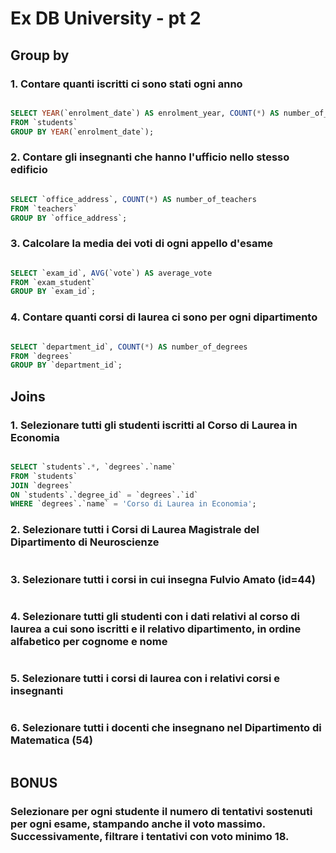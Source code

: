
# Ex DB University - pt 2

## Group by

### 1. Contare quanti iscritti ci sono stati ogni anno

```sql

SELECT YEAR(`enrolment_date`) AS enrolment_year, COUNT(*) AS number_of_enrolled
FROM `students`
GROUP BY YEAR(`enrolment_date`);

```

### 2. Contare gli insegnanti che hanno l'ufficio nello stesso edificio

```sql

SELECT `office_address`, COUNT(*) AS number_of_teachers
FROM `teachers`
GROUP BY `office_address`;

```

### 3. Calcolare la media dei voti di ogni appello d'esame

```sql

SELECT `exam_id`, AVG(`vote`) AS average_vote
FROM `exam_student`
GROUP BY `exam_id`;

```

### 4. Contare quanti corsi di laurea ci sono per ogni dipartimento

```sql

SELECT `department_id`, COUNT(*) AS number_of_degrees
FROM `degrees`
GROUP BY `department_id`;

```


## Joins

### 1. Selezionare tutti gli studenti iscritti al Corso di Laurea in Economia

```sql

SELECT `students`.*, `degrees`.`name`
FROM `students`
JOIN `degrees`
ON `students`.`degree_id` = `degrees`.`id`
WHERE `degrees`.`name` = 'Corso di Laurea in Economia';

```

### 2. Selezionare tutti i Corsi di Laurea Magistrale del Dipartimento di Neuroscienze

```sql


```

### 3. Selezionare tutti i corsi in cui insegna Fulvio Amato (id=44)

```sql


```

### 4. Selezionare tutti gli studenti con i dati relativi al corso di laurea a cui sono iscritti e il relativo dipartimento, in ordine alfabetico per cognome e nome

```sql


```

### 5. Selezionare tutti i corsi di laurea con i relativi corsi e insegnanti

```sql


```

### 6. Selezionare tutti i docenti che insegnano nel Dipartimento di Matematica (54)

```sql


```

## BONUS
### Selezionare per ogni studente il numero di tentativi sostenuti per ogni esame, stampando anche il voto massimo. Successivamente, filtrare i tentativi con voto minimo 18.

```sql


```